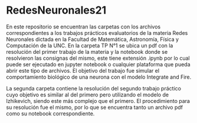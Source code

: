 # RedesNeuronales21
En este repositorio se encuentran las carpetas con los archivos correspondientes a los trabajos prácticos evaluatorios de la materia Redes Neuronales dictada en 
la Facultad de Matemática, Astronomía, Física y Computación de la UNC. En la carpeta TP N°1 se ubica un pdf con la resolución del primer trabajo de la materia y 
la notebook donde se resolvieron las consignas del mismo, este tiene extensión .ipynb por lo cual puede ser ejecutado en jupyter notebook o cualquier plataforma
que pueda abrir este tipo de archivos. El objetivo del trabajo fue simular el comportamiento biológico de una neurona con el modelo Integrate and Fire. 

La segunda carpeta  contiene la resolución del segundo trabajo práctico cuyo objetivo es similar al del primero pero utilizando el modelo de Izhikevich, siendo este más complejo que el primero. El procedimiento para su resolución fue el mismo, por lo que se encuentra tanto un archivo pdf como su notebook correspondiente. 
